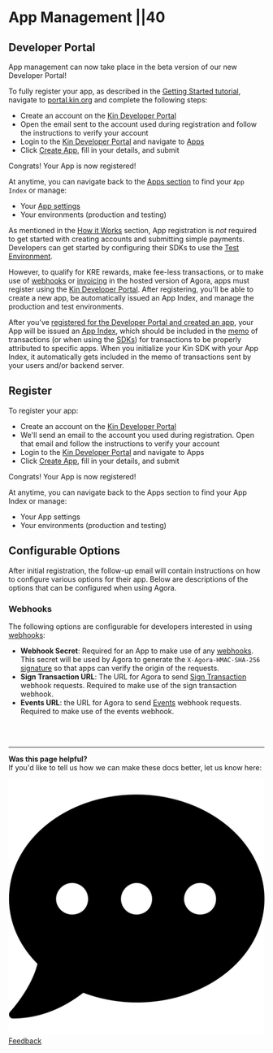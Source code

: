 # App Management ||40

## Developer Portal

App management can now take place in the beta version of our new Developer Portal!

To fully register your app, as described in the [Getting Started tutorial](/tutorials/#getting-started), navigate to [portal.kin.org](https://portal.kin.org) and complete the following steps:

- Create an account on the [Kin Developer Portal](https://portal.kin.org/register)
- Open the email sent to the account used during registration and follow the instructions to verify your account
- Login to the [Kin Developer Portal](https://portal.kin.org) and navigate to [Apps](https://portal.kin.org/apps)
- Click [Create App](https://portal.kin.org/apps/create), fill in your details, and submit

Congrats! Your App is now registered!

At anytime, you can navigate back to the [Apps section](https://portal.kin.org/apps) to find your `App Index` or manage:

- Your [App settings](https://portal.kin.org/apps)
- Your environments (production and testing)

As mentioned in the [How it Works](/docs/how-it-works/) section, App registration is _not_ required to get started with creating accounts and submitting simple payments. Developers can get started by configuring their SDKs to use the [Test Environment](/docs/terms-and-concepts/#test-environment).

However, to qualify for KRE rewards, make fee-less transactions, or to make use of [webhooks](/docs/how-it-works/#webhooks) or [invoicing](/docs/how-it-works/#invoices) in the hosted version of Agora, apps must register using the [Kin Developer Portal](https://portal.kin.org). After registering, you'll be able to create a new app, be automatically issued an App Index, and manage the production and test environments.

After you've [registered for the Developer Portal and created an app](#register), your App will be issued an [App Index](/docs/terms-and-concepts/#app-index), which should be included in the [memo](/docs/how-it-works/#kin-binary-memo-format) of transactions (or when using the [SDKs](/docs/#available-sdks)) for transactions to be properly attributed to specific apps. When you initialize your Kin SDK with your App Index, it automatically gets included in the memo of transactions sent by your users and/or backend server.

## Register

To register your app:

- Create an account on the [Kin Developer Portal](https://portal.kin.org)
- We'll send an email to the account you used during registration. Open that email and follow the instructions to verify your account
- Login to the [Kin Developer Portal](https://portal.kin.org) and navigate to Apps
- Click [Create App](https://portal.kin.org/apps/create), fill in your details, and submit

Congrats! Your App is now registered!

At anytime, you can navigate back to the Apps section to find your App Index or manage:

- Your App settings
- Your environments (production and testing)

## Configurable Options

After initial registration, the follow-up email will contain instructions on how to configure various options for their app. Below are descriptions of the options that can be configured when using Agora.

### Webhooks

The following options are configurable for developers interested in using [webhooks](/docs/how-it-works/#webhooks):

- **Webhook Secret**: Required for an App to make use of any [webhooks](/docs/how-it-works/#webhooks). This secret will be used by Agora to generate the `X-Agora-HMAC-SHA-256` [signature](/docs/agora-webhook-reference/#authentication) so that apps can verify the origin of the requests.
- **Sign Transaction URL**: The URL for Agora to send [Sign Transaction](/docs/how-it-works/#sign-transaction) webhook requests. Required to make use of the sign transaction webhook.
- **Events URL**: the URL for Agora to send [Events](/docs/how-it-works/#events) webhook requests. Required to make use of the events webhook.

<br/>
<br/>

***
**Was this page helpful?**<br/>
If you'd like to tell us how we can make these docs better, let us know here:

<div class='contacts'>
  <a href='https://forms.gle/qhjcDJR59v8RJsaY7' target='_blank'><div class='contact'>
    <img class='contact-icon' alt='Developer' src='../images/comment-dots-solid.svg'>
    <span class='contact-text'>Feedback</span>
  </div></a>
</div>

